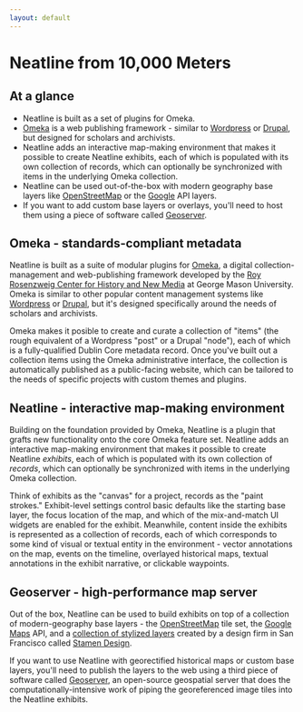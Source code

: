 ```yaml
---
layout: default
---
```

# Neatline from 10,000 Meters

## At a glance

  - Neatline is built as a set of plugins for Omeka.
  - [Omeka][omeka] is a web publishing framework - similar to [Wordpress][wordpress] or [Drupal][drupal], but designed for scholars and archivists.
  - Neatline adds an interactive map-making environment that makes it possible to create Neatline exhibits, each of which is populated with its own collection of records, which can optionally be synchronized with items in the underlying Omeka collection.
  - Neatline can be used out-of-the-box with modern geography base layers like [OpenStreetMap][osm] or the [Google][google] API layers.
  - If you want to add custom base layers or overlays, you'll need to host them using a piece of software called [Geoserver][geoserver].

## Omeka - standards-compliant metadata

Neatline is built as a suite of modular plugins for [Omeka][omeka], a digital collection-management and web-publishing framework developed by the [Roy Rosenzweig Center for History and New Media][chnm] at George Mason University. Omeka is similar to other popular content management systems like [Wordpress][wordpress] or [Drupal][drupal], but it's designed specifically around the needs of scholars and archivists.

Omeka makes it posible to create and curate a collection of "items" (the rough equivalent of a Wordpress "post" or a Drupal "node"), each of which is a fully-qualified Dublin Core metadata record. Once you've built out a collection items using the Omeka administrative interface, the collection is automatically published as a public-facing website, which can be tailored to the needs of specific projects with custom themes and plugins.

## Neatline - interactive map-making environment

Building on the foundation provided by Omeka, Neatline is a plugin that grafts new functionality onto the core Omeka feature set. Neatline adds an interactive map-making environment that makes it possible to create Neatline _exhibits_, each of which is populated with its own collection of _records_, which can optionally be synchronized with items in the underlying Omeka collection.

Think of exhibits as the "canvas" for a project, records as the "paint strokes." Exhibit-level settings control basic defaults like the starting base layer, the focus location of the map, and which of the mix-and-match UI widgets are enabled for the exhibit. Meanwhile, content inside the exhibits is represented as a collection of records, each of which corresponds to some kind of visual or textual entity in the environment - vector annotations on the map, events on the timeline, overlayed historical maps, textual annotations in the exhibit narrative, or clickable waypoints.

## Geoserver - high-performance map server

Out of the box, Neatline can be used to build exhibits on top of a collection of modern-geography base layers - the [OpenStreetMap][osm] tile set, the [Google Maps][google] API, and a [collection of stylized layers][stamen-maps] created by a design firm in San Francisco called [Stamen Design][stamen].

If you want to use Neatline with georectified historical maps or custom base layers, you'll need to publish the layers to the web using a third piece of software called [Geoserver][geoserver], an open-source geospatial server that does the computationally-intensive work of piping the georeferenced image tiles into the Neatline exhibits.


[omeka]: http://omeka.org/
[wordpress]: http://wordpress.org/
[drupal]: https://drupal.org/
[mamp]: http://www.mamp.info/en/index.html
[wamp]: http://www.wampserver.com/en/
[xampp]: http://www.apachefriends.org/en/xampp.html
[chnm]: http://chnm.gmu.edu/
[geoserver]: http://geoserver.org/
[osm]: http://www.openstreetmap.org/
[google]: https://developers.google.com/maps/
[stamen-maps]: http://maps.stamen.com/
[stamen]: http://stamen.com/
[lamp]: http://en.wikipedia.org/wiki/LAMP_(software_bundle)
